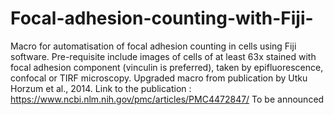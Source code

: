 # Focal-adhesion-counting-with-Fiji-
Macro for automatisation of focal adhesion counting in cells using Fiji software. Pre-requisite include images of cells of at least 63x stained with focal adhesion component (vinculin is preferred), taken by epifluorescence, confocal or TIRF microscopy. Upgraded macro from publication by Utku Horzum et al., 2014. Link to the publication : https://www.ncbi.nlm.nih.gov/pmc/articles/PMC4472847/
To be announced 

